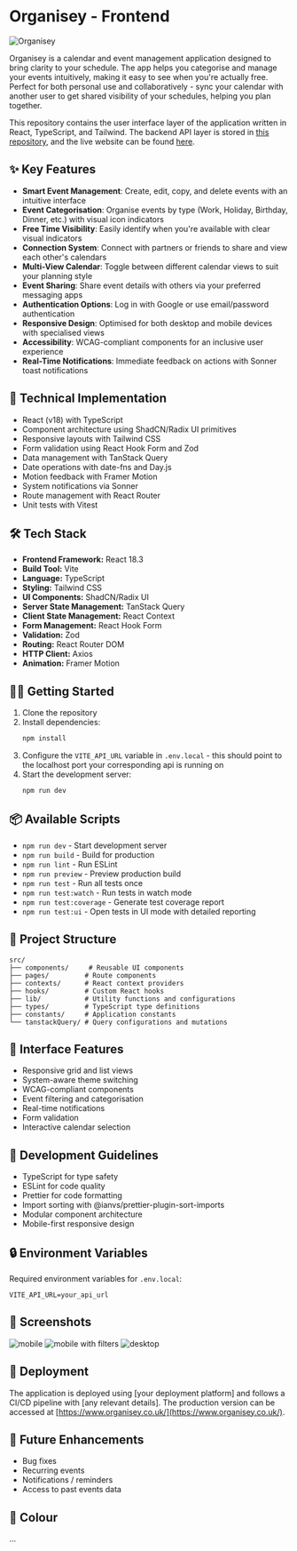 # Organisey - Frontend

![Organisey](/public/amiresponsive.png)

Organisey is a calendar and event management application designed to bring clarity to your schedule. The app helps you categorise and manage your events intuitively, making it easy to see when you're actually free. Perfect for both personal use and collaboratively - sync your calendar with another user to get shared visibility of your schedules, helping you plan together.

This repository contains the user interface layer of the application written in React, TypeScript, and Tailwind. The backend API layer is stored in [this repository](https://github.com/franciskershaw/events-api), and the live website can be found [here](https://www.organisey.co.uk/).

## ✨ Key Features

- **Smart Event Management**: Create, edit, copy, and delete events with an intuitive interface
- **Event Categorisation**: Organise events by type (Work, Holiday, Birthday, Dinner, etc.) with visual icon indicators
- **Free Time Visibility**: Easily identify when you're available with clear visual indicators
- **Connection System**: Connect with partners or friends to share and view each other's calendars
- **Multi-View Calendar**: Toggle between different calendar views to suit your planning style
- **Event Sharing**: Share event details with others via your preferred messaging apps
- **Authentication Options**: Log in with Google or use email/password authentication
- **Responsive Design**: Optimised for both desktop and mobile devices with specialised views
- **Accessibility**: WCAG-compliant components for an inclusive user experience
- **Real-Time Notifications**: Immediate feedback on actions with Sonner toast notifications

## 🔧 Technical Implementation

- React (v18) with TypeScript
- Component architecture using ShadCN/Radix UI primitives
- Responsive layouts with Tailwind CSS
- Form validation using React Hook Form and Zod
- Data management with TanStack Query
- Date operations with date-fns and Day.js
- Motion feedback with Framer Motion
- System notifications via Sonner
- Route management with React Router
- Unit tests with Vitest

## 🛠️ Tech Stack

- **Frontend Framework:** React 18.3
- **Build Tool:** Vite
- **Language:** TypeScript
- **Styling:** Tailwind CSS
- **UI Components:** ShadCN/Radix UI
- **Server State Management:** TanStack Query
- **Client State Management:** React Context
- **Form Management:** React Hook Form
- **Validation:** Zod
- **Routing:** React Router DOM
- **HTTP Client:** Axios
- **Animation:** Framer Motion

## 🏃‍♂️ Getting Started

1. Clone the repository
2. Install dependencies:
   ```bash
   npm install
   ```
3. Configure the `VITE_API_URL` variable in `.env.local` - this should point to the localhost port your corresponding api is running on
4. Start the development server:
   ```bash
   npm run dev
   ```

## 📦 Available Scripts

- `npm run dev` - Start development server
- `npm run build` - Build for production
- `npm run lint` - Run ESLint
- `npm run preview` - Preview production build
- `npm run test` - Run all tests once
- `npm run test:watch` - Run tests in watch mode
- `npm run test:coverage` - Generate test coverage report
- `npm run test:ui` - Open tests in UI mode with detailed reporting

## 🌳 Project Structure

```
src/
├── components/     # Reusable UI components
├── pages/         # Route components
├── contexts/      # React context providers
├── hooks/         # Custom React hooks
├── lib/           # Utility functions and configurations
├── types/         # TypeScript type definitions
├── constants/     # Application constants
└── tanstackQuery/ # Query configurations and mutations
```

## 📱 Interface Features

- Responsive grid and list views
- System-aware theme switching
- WCAG-compliant components
- Event filtering and categorisation
- Real-time notifications
- Form validation
- Interactive calendar selection

## 📝 Development Guidelines

- TypeScript for type safety
- ESLint for code quality
- Prettier for code formatting
- Import sorting with @ianvs/prettier-plugin-sort-imports
- Modular component architecture
- Mobile-first responsive design

## 🔒 Environment Variables

Required environment variables for `.env.local`:

```
VITE_API_URL=your_api_url
```

## 📱 Screenshots

![mobile](/public/screenshot1.png)
![mobile with filters](/public/screenshot2.png)
![desktop](/public/screenshot3.png)

## 🚀 Deployment

The application is deployed using [your deployment platform] and follows a CI/CD pipeline with [any relevant details]. The production version can be accessed at [https://www.organisey.co.uk/](https://www.organisey.co.uk/).

## 🔄 Future Enhancements

- Bug fixes
- Recurring events
- Notifications / reminders
- Access to past events data

## 🎨 Colour

...
